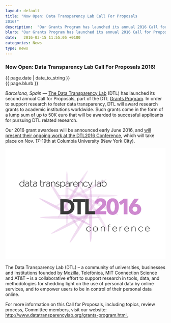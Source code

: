 ```yaml
---
layout: default
title: "Now Open: Data Transparency Lab Call For Proposals 
2016!"
description:  "Our Grants Program has launched its annual 2016 Call for Proposals."
blurb: "Our Grants Program has launched its annual 2016 Call for Proposals. Check out the details below."
date:   2016-03-15 11:55:05 +0100
categories: News
type: news
---
```


<div class="post-container">
<h3> Now Open: Data Transparency Lab Call For Proposals 
2016!</h3> 


<div class="post-date">
{{ page.date | date_to_string }}
</div>

<div class="blurb">
{{ page.blurb }}
</div>

<div class="post-body">
<p>
<span style="font-style:italic;">Barcelona, Spain </span>— <a href="http://www.datatransparencylab.org/">The Data Transparency Lab</a> (DTL) has launched its second annual Call for Proposals, part of the DTL <a href="http://www.datatransparencylab.org/grants-program.html">Grants Program</a>. In order to support research to foster data transparency, DTL will award research grants to academic institutions worldwide. Such grants come in the form of a lump sum of up to 50K euro that will be awarded to successful applicants for pursuing DTL related research.   </p>

<p>
Our 2016 grant awardees will be announced early June 2016, and <a href="http://www.dtlconferences.org/"> will present their ongoing work at the DTL2016 Conference</a>, which will take place on Nov. 17-19th at Columbia University (New York City).</p>
<div class="row">
	<div class="col-sm-12"> 
		<a href="http://www.dtlconferences.org/"><img class="img-responsive" title="" src="/images/2016-jumbologo.png"> </a>
	</div>
	</div>

 <p>
The Data Transparency Lab (DTL) – a community of universities, businesses and institutions founded by Mozilla, Telefónica, MIT Connection Science and AT&T – is a collaborative effort to support research in tools, data, and methodologies for shedding light on the use of personal data by online services, and to empower users to be in control of their personal data online.  
</p>
 <p>
 For more information on this Call for Proposals, including topics, review process, Committee members, visit our website: <a href="http://www.datatransparencylab.org/grants-program.html">http://www.datatransparencylab.org/grants-program.html.</a>
</p>
<!-- close post body -->
</div>
</div>
